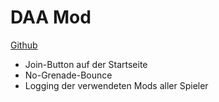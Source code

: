 # DAA Mod

[Github](https://github.com/dedmen/DAA\_Mod)

* Join-Button auf der Startseite
* No-Grenade-Bounce
* Logging der verwendeten Mods aller Spieler
